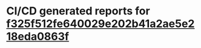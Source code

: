 # CI/CD generated reports for [f325f512fe640029e202b41a2ae5e218eda0863f](https://github.com/hydephp/develop/commit/f325f512fe640029e202b41a2ae5e218eda0863f)
